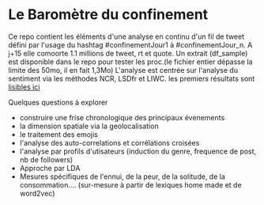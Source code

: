 # Le Baromètre du confinement
Ce repo contient les éléments d'une analyse en continu d'un fil de tweet défini par l'usage du hashtag #confinementJour1 à #confinementJour_n. A j+15 elle comoorte 1.1 millions de tweet, rt et quote.
Un extrait (df_sample) est disponible dans le repo pour tester les proc.(le fichier entier dépasse la limite des 50mo, il en fait 1,3Mo)
L'analyse est centrée sur l'analyse du sentiment via les méthodes NCR, LSDfr et LIWC.
les premiers résultats sont [lisibles ici](https://benaventc.github.io/BarometreConfinement/confinement02_analyse.html)

Quelques questions à explorer
 * construire une frise chronologique des principaux évenements
 * la dimension spatiale via la geolocalisation
 * le traitement des emojis
 * l'analyse des auto-correlations et corrélations croisées
 * l'analyse par profils d'utisateurs (induction du genre, frequence de post, nb de followers)
 * Approche par LDA
 * Mesures spécifiques de l'ennui, de la peur, de la solitude, de la consommation.... (sur-mesure à partir de lexiques home made et de word2vec)
